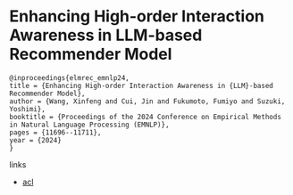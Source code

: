 # Enhancing High-order Interaction Awareness in LLM-based Recommender Model

```
@inproceedings{elmrec_emnlp24,
title = {Enhancing High-order Interaction Awareness in {LLM}-based Recommender Model},
author = {Wang, Xinfeng and Cui, Jin and Fukumoto, Fumiyo and Suzuki, Yoshimi},
booktitle = {Proceedings of the 2024 Conference on Empirical Methods in Natural Language Processing (EMNLP)},
pages = {11696--11711},
year = {2024}
}
```

links
- [acl](https://aclanthology.org/2024.emnlp-main.653)
